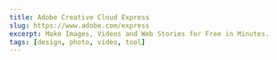 ```yaml
---
title: Adobe Creative Cloud Express
slug: https://www.adobe.com/express
excerpt: Make Images, Videos and Web Stories for Free in Minutes.
tags: [design, photo, video, tool]
---
```

